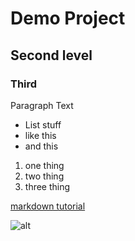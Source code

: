 
# Demo Project

## Second level

### Third

Paragraph Text

- List stuff
- like this
- and this

1. one thing
2. two thing
3. three thing

[markdown tutorial](https://guides.github.com/features/mastering-markdown/)

![alt](https://www.spam.com/images/5/f/5/5f57337cd256de4e1ad3bb9d1c8409e1c1ec8bc2/spam-classic-455.png)
